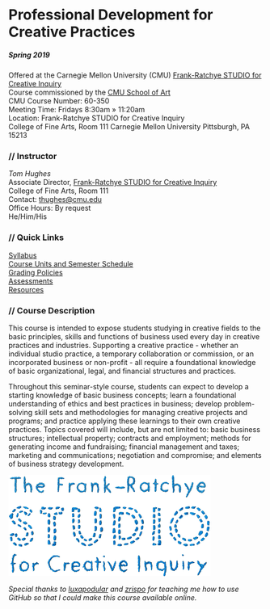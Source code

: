 # Professional Development for Creative Practices
##### Spring 2019

Offered at the Carnegie Mellon University (CMU) [Frank-Ratchye STUDIO for Creative Inquiry](http://studioforcreativeinquiry.org/)  
Course commissioned by the [CMU School of Art](http://www.art.cmu.edu/)  
CMU Course Number: 60-350  
Meeting Time: Fridays 8:30am » 11:20am  
Location: Frank-Ratchye STUDIO for Creative Inquiry  
College of Fine Arts, Room 111
Carnegie Mellon University
Pittsburgh, PA 15213

### // Instructor 
_Tom Hughes_  
Associate Director, [Frank-Ratchye STUDIO for Creative Inquiry](http://studioforcreativeinquiry.org/)  
College of Fine Arts, Room 111  
Contact: thughes@cmu.edu  
Office Hours: By request  
He/Him/His  

### // Quick Links
[Syllabus](https://github.com/Orthelious/PDCP_Spring2019/blob/master/course_documents/syllabus.md)  
[Course Units and Semester Schedule](https://github.com/Orthelious/PDCP_Spring2019/blob/master/course_documents/CourseUnits_and_Schedule.md)  
[Grading Policies](https://github.com/Orthelious/PDCP_Spring2019/blob/master/course_documents/Assessments_and_GradingPolicies.md)  
[Assessments](https://github.com/Orthelious/PDCP_Spring2019/tree/master/assessments)  
[Resources](https://github.com/Orthelious/PDCP_Spring2019/tree/master/resources)  

### // Course Description
This course is intended to expose students studying in creative fields to the basic principles, skills and functions of business used every day in creative practices and industries. Supporting a creative practice - whether an individual studio practice, a temporary collaboration or commission, or an incorporated business or non-profit - all require a foundational knowledge of basic organizational, legal, and financial structures and practices.

Throughout this seminar-style course, students can expect to develop a starting knowledge of basic business concepts; learn a foundational understanding of ethics and best practices in business; develop problem-solving skill sets and methodologies for managing creative projects and programs; and practice applying these learnings to their own creative practices. Topics covered will include, but are not limited to: basic business structures; intellectual property; contracts and employment; methods for generating income and fundraising; financial management and taxes; marketing and communications; negotiation and compromise; and elements of business strategy development. 

![STUDIO Logo](/images/studiologo.png)

_Special thanks to [luxapodular](https://github.com/Luxapodular) and [zrispo](https://github.com/zrispo) for teaching me how to use GitHub so that I could make this course available online._ 
